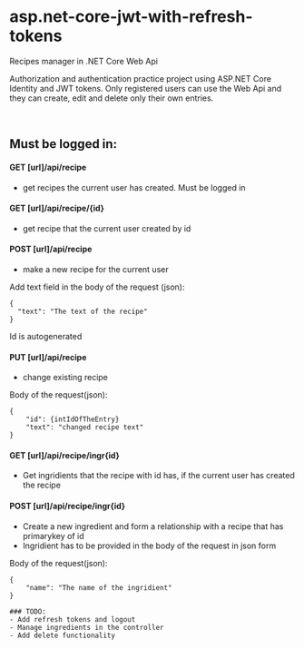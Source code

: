 # asp.net-core-jwt-with-refresh-tokens

Recipes manager in .NET Core Web Api

Authorization and authentication practice project using ASP.NET Core Identity and JWT tokens. Only registered users can use the Web Api and they can create, edit and delete only their own entries.

</br>

## Must be logged in:

#### GET [url]/api/recipe
- get recipes the current user has created. Must be logged in

#### GET [url]/api/recipe/{id}
- get recipe that the current user created by id

#### POST [url]/api/recipe
- make a new recipe for the current user

Add text field in the  body of the request (json):
```
{
  "text": "The text of the recipe"
}
```

Id is autogenerated

#### PUT [url]/api/recipe
- change existing recipe

Body of the request(json):
```
{
	"id": {intIdOfTheEntry}
	"text": "changed recipe text"
}
```
#### GET [url]/api/recipe/ingr{id}
- Get ingridients that the recipe with id has, if the current user has created the recipe

#### POST [url]/api/recipe/ingr{id}
- Create a new ingredient and form a relationship with a recipe that has primarykey of id
- Ingridient has to be provided in the body of the request in json form

Body of the request(json):
```
{
	"name": "The name of the ingridient"
}

### TODO: 
- Add refresh tokens and logout
- Manage ingredients in the controller
- Add delete functionality
